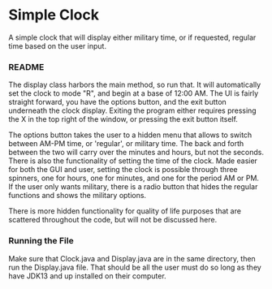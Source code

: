 # Simple Clock
A simple clock that will display either military time, or if requested, regular time based on the user input.

### README
The display class harbors the main method, so run that. It will automatically set the clock to mode "R", and begin at a base of 12:00 AM. The UI is fairly straight forward, you
have the options button, and the exit button underneath the clock display. Exiting the program either requires pressing the X in the top right of the window, or pressing the exit
button itself. 

The options button takes the user to a hidden menu that allows to switch between AM-PM time, or 'regular', or military time. The back and forth between the two will carry over
the minutes and hours, but not the seconds. There is also the functionality of setting the time of the clock. Made easier for both the GUI and user, setting the clock
is possible through three spinners, one for hours, one for minutes, and one for the period AM or PM. If the user only wants military, there is a radio button 
that hides the regular functions and shows the military options. 

There is more hidden functionality for quality of life purposes that are scattered throughout the code, but will not be discussed here.

### Running the File
Make sure that Clock.java and Display.java are in the same directory, then run the Display.java file. That should be all the user must do so long as they have JDK13 and up installed on their computer.
